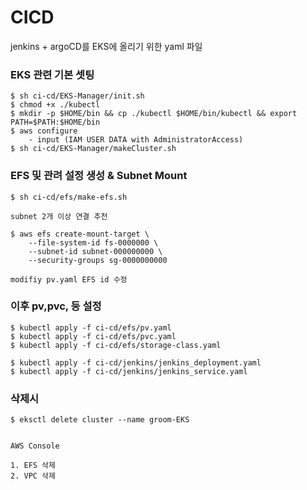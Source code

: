 # CICD
jenkins + argoCD를 EKS에 올리기 위한 yaml 파일


### EKS 관련 기본 셋팅
```
$ sh ci-cd/EKS-Manager/init.sh
$ chmod +x ./kubectl
$ mkdir -p $HOME/bin && cp ./kubectl $HOME/bin/kubectl && export PATH=$PATH:$HOME/bin 
$ aws configure
    - input (IAM USER DATA with AdministratorAccess)
$ sh ci-cd/EKS-Manager/makeCluster.sh
```

### EFS 및 관려 설정 생성 & Subnet Mount
```
$ sh ci-cd/efs/make-efs.sh

subnet 2개 이상 연결 추천

$ aws efs create-mount-target \
    --file-system-id fs-0000000 \
    --subnet-id subnet-000000000 \
    --security-groups sg-0000000000
    
modifiy pv.yaml EFS id 수정
``` 

### 이후 pv,pvc, 등 설정 

```
$ kubectl apply -f ci-cd/efs/pv.yaml
$ kubectl apply -f ci-cd/efs/pvc.yaml
$ kubectl apply -f ci-cd/efs/storage-class.yaml

$ kubectl apply -f ci-cd/jenkins/jenkins_deployment.yaml
$ kubectl apply -f ci-cd/jenkins/jenkins_service.yaml
```


### 삭제시 
```
$ eksctl delete cluster --name groom-EKS


AWS Console

1. EFS 삭제
2. VPC 삭제
```
